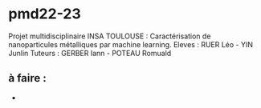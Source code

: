 # pmd22-23
Projet multidisciplinaire INSA TOULOUSE : Caractérisation de nanoparticules métalliques par machine learning.
Eleves : RUER Léo - YIN Junlin
Tuteurs : GERBER Iann - POTEAU Romuald


## à faire : 
 - 